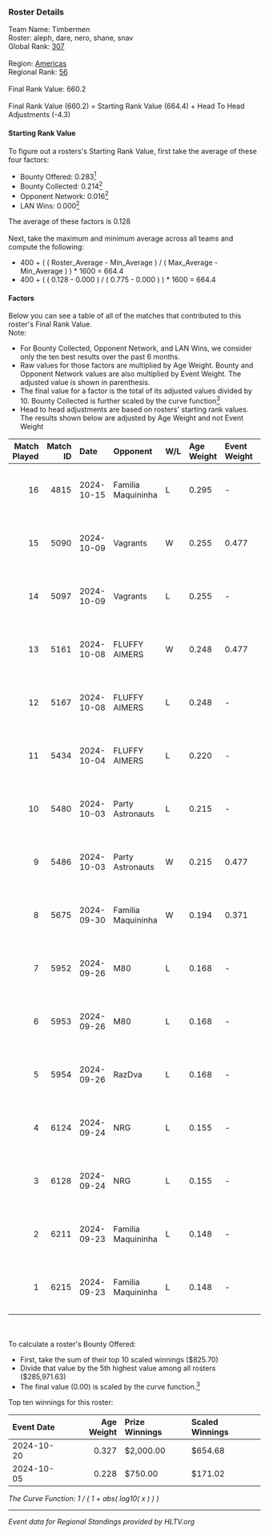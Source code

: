 ### Roster Details<br />
Team Name: Timbermen<br />
Roster: aleph, dare, nero, shane, snav<br />
Global Rank: [307](../../standings_global_2025_02_28.md)<br />
<br />
Region: [Americas]( ../../standings_americas_2025_02_28.md)<br />
Regional Rank: [56]( ../../standings_americas_2025_02_28.md)<br />
<br />
Final Rank Value:  660.2<br />
<br />
Final Rank Value (660.2) = Starting Rank Value (664.4) + Head To Head Adjustments (-4.3)<br />

#### Starting Rank Value<br />
To figure out a rosters's Starting Rank Value, first take the average of these four factors:<br />
- Bounty Offered: 0.283[<sup>1</sup>](#table2)
- Bounty Collected: 0.214[<sup>2</sup>](#table1)
- Opponent Network: 0.016[<sup>2</sup>](#table1)
- LAN Wins: 0.000[<sup>2</sup>](#table1)

The average of these factors is 0.128<br />
<br />
Next, take the maximum and minimum average across all teams and compute the following:<br />
- 400 + ( ( Roster_Average - Min_Average ) / ( Max_Average - Min_Average ) ) * 1600 = 664.4
- 400 + ( ( 0.128 - 0.000 ) / ( 0.775 - 0.000 ) ) * 1600 = 664.4


#### Factors<br />
Below you can see a table of all of the matches that contributed to this roster's Final Rank Value.<br />
Note:<br />

- For Bounty Collected, Opponent Network, and LAN Wins, we consider only the ten best results over the past 6 months.
- Raw values for those factors are multiplied by Age Weight. Bounty and Opponent Network values are also multiplied by Event Weight. The adjusted value is shown in parenthesis.
- The final value for a factor is the total of its adjusted values divided by 10. Bounty Collected is further scaled by the curve function[<sup>3</sup>](#curveFunction)
- Head to head adjustments are based on rosters' starting rank values. The results shown below are adjusted by Age Weight and not Event Weight
<span id="table1"></span><br />


| Match Played | Match ID | Date       | Opponent           | W/L | Age Weight | Event Weight | Bounty Collected | Opponent Network | LAN Wins  | H2H Adj. | Roster                           |
| -: | -: | :- | :- | :- | :- | :- | :- | :- | :- | -: | :- |
|           16 |     4815 | 2024-10-15 | Familia Maquininha | L   | 0.295      | -            | -                | -                | -         |    -4.20 | aleph, dare, nero, shane, snav   |
|           15 |     5090 | 2024-10-09 | Vagrants           | W   | 0.255      | 0.477        | 0.002 (0.000)    | 0.547 (0.067)    | 0 (0.000) |     5.38 | aleph, dare, nero, shane, snav   |
|           14 |     5097 | 2024-10-09 | Vagrants           | L   | 0.255      | -            | -                | -                | -         |    -2.68 | aleph, dare, nero, shane, snav   |
|           13 |     5161 | 2024-10-08 | FLUFFY AIMERS      | W   | 0.248      | 0.477        | 0.006 (0.001)    | 0.237 (0.028)    | 0 (0.000) |     5.87 | aleph, dare, nero, shane, snav   |
|           12 |     5167 | 2024-10-08 | FLUFFY AIMERS      | L   | 0.248      | -            | -                | -                | -         |    -1.97 | aleph, dare, nero, shane, snav   |
|           11 |     5434 | 2024-10-04 | FLUFFY AIMERS      | L   | 0.220      | -            | -                | -                | -         |    -1.80 | aleph, dare, Fr3nk1e, nero, snav |
|           10 |     5480 | 2024-10-03 | Party Astronauts   | L   | 0.215      | -            | -                | -                | -         |    -1.89 | aleph, dare, nero, shane, snav   |
|            9 |     5486 | 2024-10-03 | Party Astronauts   | W   | 0.215      | 0.477        | 0.009 (0.001)    | 0.557 (0.057)    | 0 (0.000) |     4.94 | aleph, dare, nero, shane, snav   |
|            8 |     5675 | 2024-09-30 | Familia Maquininha | W   | 0.194      | 0.371        | 0.003 (0.000)    | 0.121 (0.009)    | 0 (0.000) |     3.39 | aleph, dare, nero, shane, snav   |
|            7 |     5952 | 2024-09-26 | M80                | L   | 0.168      | -            | -                | -                | -         |    -1.18 | aleph, dare, nero, shane, snav   |
|            6 |     5953 | 2024-09-26 | M80                | L   | 0.168      | -            | -                | -                | -         |    -1.19 | aleph, dare, nero, shane, snav   |
|            5 |     5954 | 2024-09-26 | RazDva             | L   | 0.168      | -            | -                | -                | -         |    -3.84 | aleph, dare, nero, shane, snav   |
|            4 |     6124 | 2024-09-24 | NRG                | L   | 0.155      | -            | -                | -                | -         |    -0.36 | aleph, dare, nero, shane, snav   |
|            3 |     6128 | 2024-09-24 | NRG                | L   | 0.155      | -            | -                | -                | -         |    -0.36 | aleph, dare, nero, shane, snav   |
|            2 |     6211 | 2024-09-23 | Familia Maquininha | L   | 0.148      | -            | -                | -                | -         |    -2.18 | aleph, dare, nero, shane, snav   |
|            1 |     6215 | 2024-09-23 | Familia Maquininha | L   | 0.148      | -            | -                | -                | -         |    -2.20 | aleph, dare, nero, shane, snav   |

<br />
<span id="table2"></span><br />
To calculate a roster's Bounty Offered:<br />

- First, take the sum of their top 10 scaled winnings ($825.70)
- Divide that value by the 5th highest value among all rosters ($285,971.63)
- The final value (0.00) is scaled by the curve function.[<sup>3</sup>](#curveFunction)

Top ten winnings for this roster:<br />

| Event Date | Age Weight | Prize Winnings | Scaled Winnings |
| :- | -: | :- | :- |
| 2024-10-20 |      0.327 | $2,000.00      | $654.68         |
| 2024-10-05 |      0.228 | $750.00        | $171.02         |


<span id="curveFunction"></span>_The Curve Function: 1 / ( 1 + abs( log10( x ) ) )_<br />

---
_Event data for Regional Standings provided by HLTV.org_<br />
